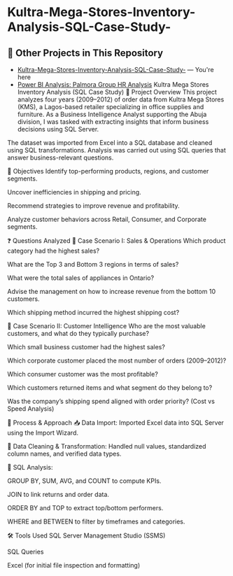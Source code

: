 # Kultra-Mega-Stores-Inventory-Analysis-SQL-Case-Study-
## 📁 Other Projects in This Repository

- [Kultra-Mega-Stores-Inventory-Analysis-SQL-Case-Study-](#) — You're here
- [Power BI Analysis: Palmora Group HR Analysis](PowerBI/README.md)
 Kultra Mega Stores Inventory Analysis (SQL Case Study)
🏢 Project Overview
This project analyzes four years (2009–2012) of order data from Kultra Mega Stores (KMS), a Lagos-based retailer specializing in office supplies and furniture. As a Business Intelligence Analyst supporting the Abuja division, I was tasked with extracting insights that inform business decisions using SQL Server.

The dataset was imported from Excel into a SQL database and cleaned using SQL transformations. Analysis was carried out using SQL queries that answer business-relevant questions.

🎯 Objectives
Identify top-performing products, regions, and customer segments.

Uncover inefficiencies in shipping and pricing.

Recommend strategies to improve revenue and profitability.

Analyze customer behaviors across Retail, Consumer, and Corporate segments.

❓ Questions Analyzed
🔷 Case Scenario I: Sales & Operations
Which product category had the highest sales?

What are the Top 3 and Bottom 3 regions in terms of sales?

What were the total sales of appliances in Ontario?

Advise the management on how to increase revenue from the bottom 10 customers.

Which shipping method incurred the highest shipping cost?

🔷 Case Scenario II: Customer Intelligence
Who are the most valuable customers, and what do they typically purchase?

Which small business customer had the highest sales?

Which corporate customer placed the most number of orders (2009–2012)?

Which consumer customer was the most profitable?

Which customers returned items and what segment do they belong to?

Was the company’s shipping spend aligned with order priority? (Cost vs Speed Analysis)

🧪 Process & Approach
📥 Data Import: Imported Excel data into SQL Server using the Import Wizard.

🧹 Data Cleaning & Transformation: Handled null values, standardized column names, and verified data types.

🧠 SQL Analysis:

GROUP BY, SUM, AVG, and COUNT to compute KPIs.

JOIN to link returns and order data.

ORDER BY and TOP to extract top/bottom performers.

WHERE and BETWEEN to filter by timeframes and categories.

🛠️ Tools Used
SQL Server Management Studio (SSMS)

SQL Queries

Excel (for initial file inspection and formatting)
